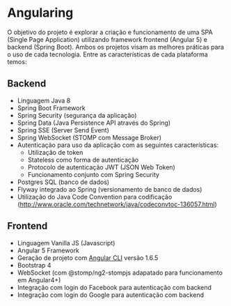 ﻿# Angularing
O objetivo do projeto é explorar a criação e funcionamento de uma SPA (Single Page Application) utilizando framework frontend (Angular 5) e backend (Spring Boot). 
Ambos os projetos visam as melhores práticas para o uso de cada tecnologia. Entre as características de cada plataforma temos:

## Backend
- Linguagem Java 8
- Spring Boot Framework
- Spring Security (segurança da aplicação)
- Spring Data (Java Persistence API através do Spring)
- Spring SSE (Server Send Event)
- Spring WebSocket (STOMP com Message Broker)
- Autenticação para uso da aplicação com as seguintes características:
  * Utilização de token
  * Stateless como forma de autenticação
  * Protocolo de autenticação JWT (JSON Web Token)
  * Funcionamento conjunto com Spring Security
- Postgres SQL (banco de dados)
- Flyway integrado ao Spring (versionamento de banco de dados)
- Utilização do Java Code Convention para codificação (http://www.oracle.com/technetwork/java/codeconvtoc-136057.html)

## Frontend
- Linguagem Vanilla JS (Javascript)
- Angular 5 Framework 
- Geração de projeto com [Angular CLI](https://github.com/angular/angular-cli) versão 1.6.5
- Bootstrap 4
- WebSocket (com @stomp/ng2-stompjs adapatado para funcionamento em Angular4+)
- Integração com login do Facebook para autenticação com backend
- Integração com login do Google para autenticação com backend

